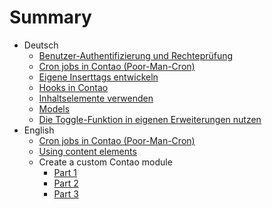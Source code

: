 # Summary

* Deutsch
    * [Benutzer-Authentifizierung und Rechteprüfung](de/Benutzer-Authentifizierung-und-Rechtepruefung.md)
    * [Cron jobs in Contao (Poor-Man-Cron)](en/Cron-jobs-in-Contao.md)
    * [Eigene Inserttags entwickeln](de/Eigene-Inserttags.md)
    * [Hooks in Contao](de/Hooks-in-Contao.md)
    * [Inhaltselemente verwenden](de/Inhaltselemente-verwenden.md)
    * [Models](de/Models.md)
    * [Die Toggle-Funktion in eigenen Erweiterungen nutzen](de/Toggle-Funktion-in-eigenen-Erweiterungen.md)
* English
    * [Cron jobs in Contao (Poor-Man-Cron)](en/Cron-jobs-in-Contao.md)
    * [Using content elements](en/Using-Content-Elements.md)
    * Create a custom Contao module
        * [Part 1](en/custom-module/part1.md)
        * [Part 2](en/custom-module/part2.md)
        * [Part 3](en/custom-module/part3.md)
